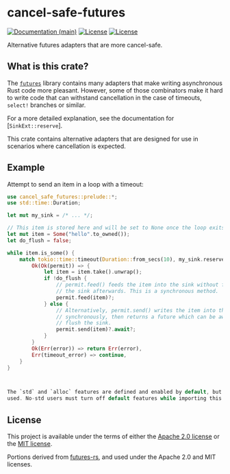 # cancel-safe-futures

[![Documentation (main)](https://img.shields.io/badge/docs-main-brightgreen)](https://oxidecomputer.github.io/cancel-safe-futures/rustdoc/cancel_safe_futures/)
[![License](https://img.shields.io/badge/license-Apache-green.svg)](LICENSE-APACHE)
[![License](https://img.shields.io/badge/license-MIT-green.svg)](LICENSE-MIT)

Alternative futures adapters that are more cancel-safe.

## What is this crate?

The [`futures`](https://docs.rs/futures/latest/futures/) library contains many adapters that
make writing asynchronous Rust code more pleasant. However, some of those combinators make it
hard to write code that can withstand cancellation in the case of timeouts, `select!` branches
or similar.

For a more detailed explanation, see the documentation for [`SinkExt::reserve`].

This crate contains alternative adapters that are designed for use in scenarios where
cancellation is expected.

## Example

Attempt to send an item in a loop with a timeout:

```rust
use cancel_safe_futures::prelude::*;
use std::time::Duration;

let mut my_sink = /* ... */;

// This item is stored here and will be set to None once the loop exits successfully.
let mut item = Some("hello".to_owned());
let do_flush = false;

while item.is_some() {
    match tokio::time::timeout(Duration::from_secs(10), my_sink.reserve()).await {
        Ok(Ok(permit)) => {
            let item = item.take().unwrap();
            if !do_flush {
                // permit.feed() feeds the item into the sink without flushing
                // the sink afterwards. This is a synchronous method.
                permit.feed(item)?;
            } else {
                // Alternatively, permit.send() writes the item into the sink
                // synchronously, then returns a future which can be awaited to
                // flush the sink.
                permit.send(item)?.await?;
            }
        }
        Ok(Err(error)) => return Err(error),
        Err(timeout_error) => continue,
    }
}



The `std` and `alloc` features are defined and enabled by default, but not currently
used. No-std users must turn off default features while importing this crate.
```

## License

This project is available under the terms of either the [Apache 2.0 license](LICENSE-APACHE) or the [MIT
license](LICENSE-MIT).

Portions derived from [futures-rs](https://github.com/rust-lang/futures-rs), and used under the
Apache 2.0 and MIT licenses.

<!--
README.md is generated from README.tpl by cargo readme. To regenerate:

cargo install cargo-readme
cargo readme > README.md
-->
